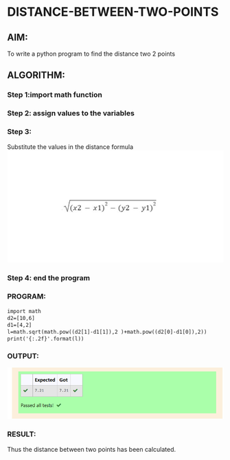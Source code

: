 # DISTANCE-BETWEEN-TWO-POINTS

## AIM:
To write a python program to find the distance two 2 points
## ALGORITHM:
### Step 1:import math function
### Step 2: assign values to the variables
### Step 3: 
Substitute the values in the distance formula  ![formula](formula2.png)
### Step 4: end the program
### PROGRAM:
```
import math 
d2=[10,6]
d1=[4,2]
l=math.sqrt(math.pow((d2[1]-d1[1]),2 )+math.pow((d2[0]-d1[0]),2)) 
print('{:.2f}'.format(l))
```
  


### OUTPUT:
![gitlogo](output.png)


### RESULT:

Thus the distance between two points has been calculated.
